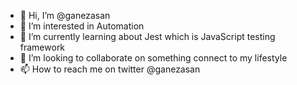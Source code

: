 - 👋 Hi, I’m @ganezasan
- 👀 I’m interested in Automation
- 🌱 I’m currently learning about Jest which is JavaScript testing framework
- 💞️ I’m looking to collaborate on something connect to my lifestyle 
- 📫 How to reach me on twitter @ganezasan

<!---
ganezasan/ganezasan is a ✨ special ✨ repository because its `README.md` (this file) appears on your GitHub profile.
You can click the Preview link to take a look at your changes.
--->
